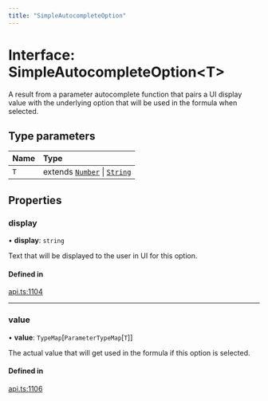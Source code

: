```yaml
---
title: "SimpleAutocompleteOption"
---
```

# Interface: SimpleAutocompleteOption<T\>

A result from a parameter autocomplete function that pairs a UI display value with
the underlying option that will be used in the formula when selected.

## Type parameters

| Name | Type |
| :------ | :------ |
| `T` | extends [`Number`](../enums/ParameterType.md#number) \| [`String`](../enums/ParameterType.md#string) |

## Properties

### display

• **display**: `string`

Text that will be displayed to the user in UI for this option.

#### Defined in

[api.ts:1104](https://github.com/coda/packs-sdk/blob/main/api.ts#L1104)

___

### value

• **value**: `TypeMap`[`ParameterTypeMap`[`T`]]

The actual value that will get used in the formula if this option is selected.

#### Defined in

[api.ts:1106](https://github.com/coda/packs-sdk/blob/main/api.ts#L1106)
